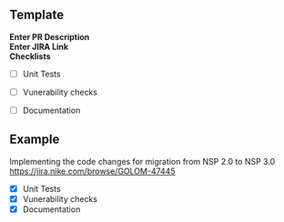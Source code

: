 ## Template
**Enter PR Description** <br />
**Enter JIRA Link** <br />
**Checklists**
- [ ] Unit Tests
- [ ] Vunerability checks
- [ ] Documentation


## Example
Implementing the code changes for migration from NSP 2.0 to NSP 3.0 <br />
https://jira.nike.com/browse/GOLOM-47445
- [x] Unit Tests
- [x] Vunerability checks
- [x] Documentation
